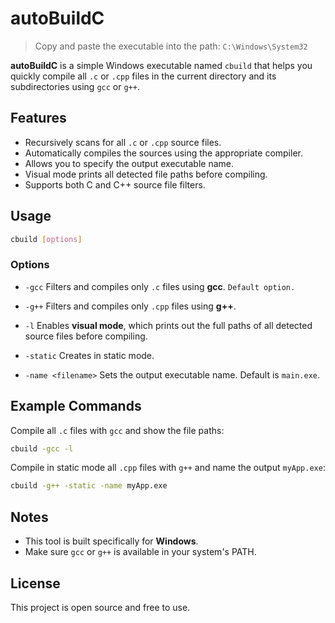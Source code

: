 # autoBuildC
> Copy and paste the executable into the path: `C:\Windows\System32`

**autoBuildC** is a simple Windows executable named `cbuild` that helps you quickly compile all `.c` or `.cpp` files in the current directory and its subdirectories using `gcc` or `g++`.

## Features

- Recursively scans for all `.c` or `.cpp` source files.
- Automatically compiles the sources using the appropriate compiler.
- Allows you to specify the output executable name.
- Visual mode prints all detected file paths before compiling.
- Supports both C and C++ source file filters.

## Usage

```bash
cbuild [options]
````

### Options

* `-gcc` Filters and compiles only `.c` files using **gcc**. `Default option.`

* `-g++` Filters and compiles only `.cpp` files using **g++**.

* `-l` Enables **visual mode**, which prints out the full paths of all detected source files before compiling.

* `-static` Creates in static mode.

* `-name <filename>` Sets the output executable name. Default is `main.exe`.

## Example Commands

Compile all `.c` files with `gcc` and show the file paths:

```bash
cbuild -gcc -l
```

Compile in static mode all `.cpp` files with `g++` and name the output `myApp.exe`:

```bash
cbuild -g++ -static -name myApp.exe
```

## Notes

* This tool is built specifically for **Windows**.
* Make sure `gcc` or `g++` is available in your system's PATH.

## License

This project is open source and free to use.